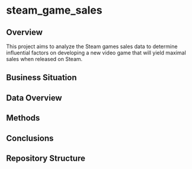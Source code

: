 # steam_game_sales

## Overview

This project aims to analyze the Steam games sales data to determine influential factors on developing a new video game that will yield maximal sales when released on Steam.

## Business Situation



## Data Overview



## Methods



## Conclusions



## Repository Structure